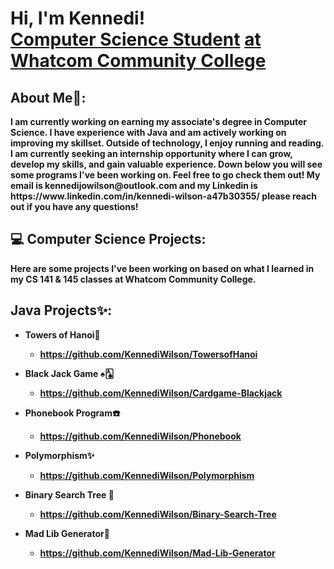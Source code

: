 <h1>Hi, I'm Kennedi! <br/><a href="https://www.linkedin.com/in/kennedi-wilson-a47b30355/">Computer Science Student</a> <a href="https://www.linkedin.com/in/kennedi-wilson-a47b30355/"> at Whatcom Community College </a>
<h2>About Me📝:</h2>
  <b> I am currently working on earning my associate's degree in Computer Science. I have experience with Java and am actively working on improving my skillset. Outside of technology, I enjoy running and reading. I am currently seeking an internship opportunity where I can grow, develop my skills, and gain valuable experience. Down below you will see some programs I've been working on. Feel free to go check them out! My email is kennedijowilson@outlook.com and my Linkedin is https://www.linkedin.com/in/kennedi-wilson-a47b30355/ please reach out if you have any questions! <b/>  
<h2> 💻 Computer Science Projects:</h2>
<b> Here are some projects I've been working on based on what I learned in my CS 141 & 145 classes at Whatcom Community College.  <b/>  

<h2> Java Projects✨:</h2>

- <b> Towers of Hanoi🗼</b>
  - https://github.com/KennediWilson/TowersofHanoi 

- <b> Black Jack Game ♠🂡</b>
  - https://github.com/KennediWilson/Cardgame-Blackjack <b></b></i>

- <b>Phonebook Program☎️</b>
  - https://github.com/KennediWilson/Phonebook

- <b> Polymorphism✨ </b>
  - https://github.com/KennediWilson/Polymorphism

- <b> Binary Search Tree 🌲 </b>
   - https://github.com/KennediWilson/Binary-Search-Tree
- <b> Mad Lib Generator📓 </b>
    - https://github.com/KennediWilson/Mad-Lib-Generator
   


 
